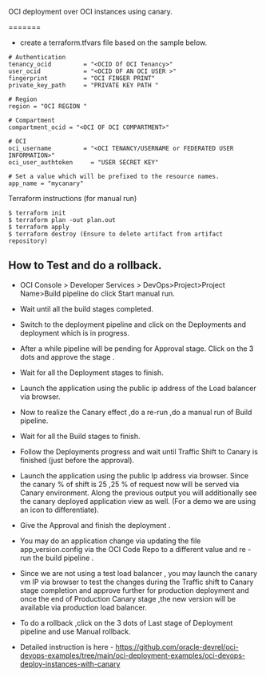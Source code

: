 OCI deployment over OCI instances using canary.

=======

- create a terraform.tfvars file based on the sample below.

```
# Authentication
tenancy_ocid         = "<OCID Of OCI Tenancy>"
user_ocid            = "<OCID OF AN OCI USER >"
fingerprint          = "OCI FINGER PRINT"
private_key_path     = "PRIVATE KEY PATH "

# Region
region = "OCI REGION "

# Compartment
compartment_ocid = "<OCI OF OCI COMPARTMENT>" 

# OCI  
oci_username         = "<OCI TENANCY/USERNAME or FEDERATED USER INFORMATION>"
oci_user_authtoken     = "USER SECRET KEY"

# Set a value which will be prefixed to the resource names.
app_name = "mycanary"

```

Terraform instructions (for manual run)

```
$ terraform init
$ terraform plan -out plan.out
$ terraform apply
$ terraform destroy (Ensure to delete artifact from artifact repository)
```

How to Test and do a rollback.
----

- OCI Console > Developer Services > DevOps>Project>Project Name>Build pipeline  do click Start manual run.
- Wait until all the build stages completed.
- Switch to the deployment pipeline and click on the Deployments and deployment which is in progress.
- After a while pipeline will be pending for Approval stage. Click on the 3 dots and approve the stage .
- Wait for all the Deployment stages to finish.
- Launch the application using the public ip address of the Load balancer via browser.
- Now to realize the Canary effect ,do a re-run ,do a manual run of Build pipeline.
- Wait for all the Build stages to finish.
- Follow the Deployments progress and wait until Traffic Shift to Canary is finished (just before the approval).
- Launch the application using the public Ip address via browser. Since the canary % of shift is 25 ,25 % of request now will be served via Canary environment. Along the previous output you will additionally see the canary deployed application view as well. (For a demo we are using an icon to differentiate).

- Give the Approval and finish the deployment .
- You may do an application change via updating the file app_version.config via the OCI Code Repo to a different value and re - run the build pipeline .
- Since we are not using a test load balancer , you may launch the canary vm IP via browser to test the changes during the Traffic shift to Canary stage completion and approve further for production deployment and once the end of Production Canary stage ,the new version will be available via production load balancer.
- To do a rollback ,click on the 3 dots of Last stage of Deployment pipeline and use Manual rollback.

- Detailed instruction is here - https://github.com/oracle-devrel/oci-devops-examples/tree/main/oci-deployment-examples/oci-devops-deploy-instances-with-canary
